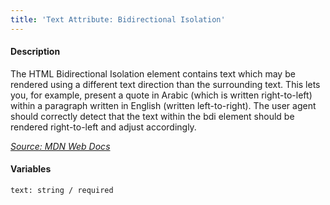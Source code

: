 ```yaml
---
title: 'Text Attribute: Bidirectional Isolation'
---
```

#### Description
The HTML Bidirectional Isolation element contains text which may be rendered using a different text direction than the surrounding text. This lets you, for example, present a quote in Arabic (which is written right-to-left) within a paragraph written in English (written left-to-right). The user agent should correctly detect that the text within the bdi element should be rendered right-to-left and adjust accordingly.

*[Source: MDN Web Docs](https://developer.mozilla.org/en-US/docs/Web/HTML/Element/bdi)*

#### Variables
~~~
text: string / required
~~~


